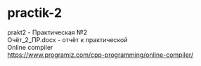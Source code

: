 # practik-2</br>
 prakt2 - Практическая №2</br>
 Очёт_2_ПР.docx - отчёт к практической</br>
Online compiler </br>
https://www.programiz.com/cpp-programming/online-compiler/
